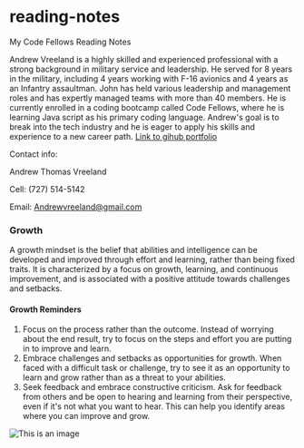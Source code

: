 # reading-notes
My Code Fellows Reading Notes 


Andrew Vreeland is a highly skilled and experienced professional with a strong background in military service and leadership. He served for 8 years in the military, including 4 years working with F-16 avionics and 4 years as an Infantry assaultman. John has held various leadership and management roles and has expertly managed teams with more than 40 members. He is currently enrolled in a coding bootcamp called Code Fellows, where he is learning Java script as his primary coding language. Andrew's goal is to break into the tech industry and he is eager to apply his skills and experience to a new career path. 
[Link to gihub portfolio](https://github.com/AndrewVreeland) 

Contact info: 

Andrew Thomas Vreeland

Cell: (727) 514-5142

Email: Andrewvreeland@gmail.com



### Growth
A growth mindset is the belief that abilities and intelligence can be developed and improved through effort and learning, rather than being fixed traits. It is characterized by a focus on growth, learning, and continuous improvement, and is associated with a positive attitude towards challenges and setbacks. 

#### Growth Reminders
1. Focus on the process rather than the outcome. Instead of worrying about the end result, try to focus on the steps and effort you are putting in to improve and learn. 
2. Embrace challenges and setbacks as opportunities for growth. When faced with a difficult task or challenge, try to see it as an opportunity to learn and grow rather than as a threat to your abilities.
3. Seek feedback and embrace constructive criticism. Ask for feedback from others and be open to hearing and learning from their perspective, even if it's not what you want to hear. This can help you identify areas where you can improve and grow.





![This is an image](https://images.unsplash.com/photo-1464660756002-dd9f9a92b01b?ixlib=rb-4.0.3&ixid=MnwxMjA3fDB8MHxwaG90by1wYWdlfHx8fGVufDB8fHx8&auto=format&fit=crop&w=1151&q=80)



